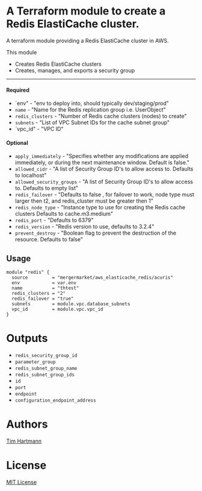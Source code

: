 A Terraform module to create a Redis ElastiCache cluster.
===========

A terraform module providing a Redis ElastiCache cluster in AWS.

This module

- Creates Redis ElastiCache clusters
- Creates, manages, and exports a security group

----------------------
#### Required
- `env" - "env to deploy into, should typically dev/staging/prod"
- `name` - "Name for the Redis replication group i.e. UserObject"
- `redis_clusters` - "Number of Redis cache clusters (nodes) to create"
- `subnets` - "List of VPC Subnet IDs for the cache subnet group"
- `vpc_id"  - "VPC ID"


#### Optional

- `apply_immediately` - "Specifies whether any modifications are applied immediately, or during the next maintenance window. Default is false."
- `allowed_cidr` - "A list of Security Group ID's to allow access to. Defaults to localhost"
- `allowed_security_groups` - "A list of Security Group ID's to allow access to. Defaults to empty list"
- `redis_failover` - "Defaults to false , for failover to work, node type must larger then t2, and redis_cluster must be greater then 1"
- `redis_node_type` - "Instance type to use for creating the Redis cache clusters Defaults to cache.m3.medium"
- `redis_port` - "Defaults to 6379"
- `redis_version` - "Redis version to use, defaults to 3.2.4"
- `prevent_destroy` - "Boolean flag to prevent the destruction of the resource. Defaults to false"

Usage
-----

```hcl
module "redis" {
  source         = "mergermarket/aws_elasticache_redis/acuris"
  env            = var.env
  name           = "thtest"
  redis_clusters = "2"
  redis_failover = "true"
  subnets        = module.vpc.database_subnets
  vpc_id         = module.vpc.vpc_id
}
```

Outputs
=======

- `redis_security_group_id`
- `parameter_group`
- `redis_subnet_group_name`
- `redis_subnet_group_ids`
- `id`
- `port`
- `endpoint`
- `configuration_endpoint_address`


Authors
=======

[Tim Hartmann](https://github.com/tfhartmann)

License
=======

[MIT License](LICENSE)
